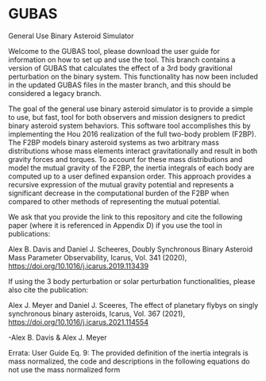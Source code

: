 # GUBAS
General Use Binary Asteroid Simulator

Welcome to the GUBAS tool, please download the user guide for information on how to set up and use the tool. This branch contains a version of GUBAS that calculates the effect of a 3rd body gravitional perturbation on the binary system. This functionality has now been included in the updated GUBAS files in the master branch, and this should be considered a legacy branch.

The goal of the general use binary asteroid simulator is to provide a simple to use, but fast, tool for both observers and mission designers to predict binary asteroid system behaviors. This software tool accomplishes this by implementing the Hou 2016 realization of the full two-body problem (F2BP). The F2BP models binary asteroid systems as two arbitrary mass distributions whose mass elements interact gravitationally and result in both gravity forces and torques. To account for these mass distributions and model the mutual gravity of the F2BP, the inertia integrals of each body are computed up to a user defined expansion order. This approach provides a recursive expression of the mutual gravity potential and represents a significant decrease in the computational burden of the F2BP when compared to other methods of representing the mutual potential.

We ask that you provide the link to this repository and cite the following paper (where it is referenced in Appendix D) if you use the tool in publications:

Alex B. Davis and Daniel J. Scheeres, Doubly Synchronous Binary Asteroid Mass Parameter Observability, Icarus, Vol. 341 (2020), https://doi.org/10.1016/j.icarus.2019.113439

If using the 3 body perturbation or solar perturbation functionalities, please also cite the publication:

Alex J. Meyer and Daniel J. Sceeres, The effect of planetary flybys on singly synchronous binary asteroids, Icarus, Vol. 367 (2021), https://doi.org/10.1016/j.icarus.2021.114554

-Alex B. Davis & Alex J. Meyer

Errata: User Guide Eq. 9: The provided definition of the inertia integrals is mass normalized, the code and descriptions in the following equations do not use the mass normalized form
